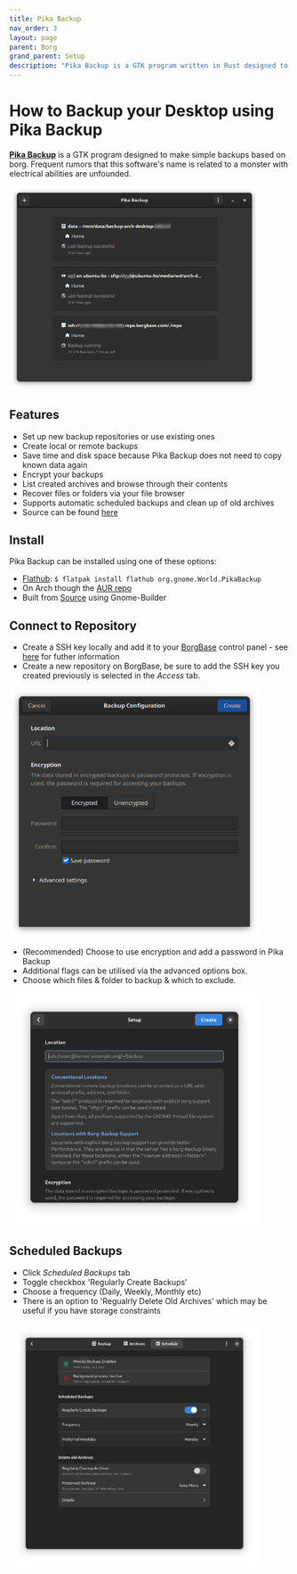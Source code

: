 ```yaml
---
title: Pika Backup
nav_order: 3
layout: page
parent: Borg
grand_parent: Setup
description: "Pika Backup is a GTK program written in Rust designed to make simple backups based on borg."
---
```

# How to Backup your Desktop using Pika Backup
**[Pika Backup](https://apps.gnome.org/app/org.gnome.World.PikaBackup/)** is a GTK program designed to make simple backups based on borg. Frequent rumors that this software's name is related to a monster with electrical abilities are unfounded.

<img src="/img/setup/home.jpg" alt="Pika Backup main screen" width="450">

## Features

 - Set up new backup repositories or use existing ones
 - Create local or remote backups
 - Save time and disk space because Pika Backup does not need to copy known data again
 - Encrypt your backups
 - List created archives and browse through their contents
 - Recover files or folders via your file browser
 - Supports automatic scheduled backups and clean up of old archives
 - Source can be found [here](https://gitlab.gnome.org/World/pika-backup)

## Install

Pika Backup can be installed using one of these options:
- [Flathub](https://flathub.org/apps/details/org.gnome.World.PikaBackup): `$ flatpak install flathub org.gnome.World.PikaBackup`
- On Arch though the [AUR repo](https://aur.archlinux.org/packages/pika-backup)
- Built from [Source](https://gitlab.gnome.org/World/pika-backup) using Gnome-Builder
 
## Connect to Repository

- Create a SSH key locally and add it to your [BorgBase](https://www.borgbase.com) control panel - see [here](https://docs.borgbase.com/setup/cli/#step-3-create-and-assign-ssh-key-for-authentication) for futher information
- Create a new repository on BorgBase, be sure to add the SSH key you created previously is selected in the *Access* tab.

<img src="/img/setup/addNewRepo.png" alt="Add new repository in Pika Backup" width="450">

- (Recommended) Choose to use encryption and add a password in Pika Backup
- Additional flags can be utilised via the advanced options box.
- Choose which files & folder to backup & which to exclude.

<img src="/img/setup/userHostSupportBeta.png" alt="Pika Backup setup screen" width="450">

## Scheduled Backups
- Click *Scheduled Backups* tab
- Toggle checkbox 'Regularly Create Backups'
- Choose a frequency (Daily, Weekly, Monthly etc)
- There is an option to 'Regualrly Delete Old Archives' which may be useful if you have storage constraints

<img src="/img/setup/backupScheduleBeta.png" alt="Schedule automatic backups" width="450">
